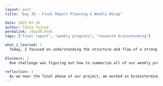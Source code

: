 ```yaml
---
layout: post
title: "Day 39 – Final Report Planning & Weekly Recap"

date: 2025-07-18
author: Tahia Tajnim
permalink: /day39.html
tags: ["final report", "weekly progress", "research brainstorming"]   

what_i_learned: |
  Today, I focused on understanding the structure and flow of a strong final research report. I explored how to effectively present our methods, results, and discussion sections in a clear and organized way. I also learned how important it is to align the report writing with the original problem statement and research questions. Reviewing past examples gave me insights on technical formatting, transition flow between sections, and the integration of visualizations.
  
blockers: |  
  One challenge was figuring out how to summarize all of our weekly progress without missing any key parts. It took time to decide what to prioritize in the final report outline. Also, aligning our group’s input into a single narrative format requires coordination and clarity.
  
reflection: |
  As we near the final phase of our project, we worked on brainstorming the structure of our final research report. It was helpful to break down what sections we need and how we want to present our findings. We also recorded our weekly video to highlight our accomplishments, progress, and challenges for the week. This was a great way to reflect on our journey and prepare ourselves for final presentation and documentation. Each week builds on the last, and it's exciting to see everything come together.
---
```

